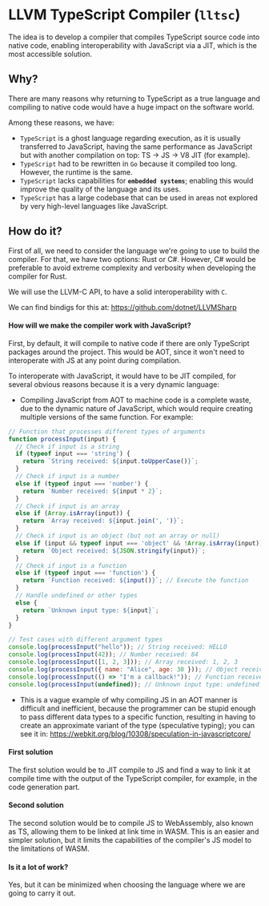 # LLVM TypeScript Compiler (``lltsc``)

The idea is to develop a compiler that compiles TypeScript source code into native code, enabling interoperability with JavaScript via a JIT, which is the most accessible solution.

## Why?

There are many reasons why returning to TypeScript as a true language and compiling to native code would have a huge impact on the software world.

Among these reasons, we have:

- ``TypeScript`` is a ghost language regarding execution, as it is usually transferred to JavaScript, having the same performance as JavaScript but with another compilation on top: TS -> JS -> V8 JIT (for example).
- ``TypeScript`` had to be rewritten in ``Go`` because it compiled too long. However, the runtime is the same.
- ``TypeScript`` lacks capabilities for __``embedded systems``__; enabling this would improve the quality of the language and its uses.
- ``TypeScript`` has a large codebase that can be used in areas not explored by very high-level languages ​​like JavaScript.

## How do it?

First of all, we need to consider the language we're going to use to build the compiler. For that, we have two options: Rust or C#. However, C# would be preferable to avoid extreme complexity and verbosity when developing the compiler for Rust.

We will use the LLVM-C API, to have a solid interoperability with ``C``.

We can find bindigs for this at: https://github.com/dotnet/LLVMSharp

#### How will we make the compiler work with JavaScript?

First, by default, it will compile to native code if there are only TypeScript packages around the project. This would be AOT, since it won't need to interoperate with JS at any point during compilation.

To interoperate with JavaScript, it would have to be JIT compiled, for several obvious reasons because it is a very dynamic language:

- Compiling JavaScript from AOT to machine code is a complete waste, due to the dynamic nature of JavaScript, which would require creating multiple versions of the same function. For example:

```js
// Function that processes different types of arguments
function processInput(input) {
  // Check if input is a string
  if (typeof input === 'string') {
    return `String received: ${input.toUpperCase()}`;
  }
  // Check if input is a number
  else if (typeof input === 'number') {
    return `Number received: ${input * 2}`;
  }
  // Check if input is an array
  else if (Array.isArray(input)) {
    return `Array received: ${input.join(', ')}`;
  }
  // Check if input is an object (but not an array or null)
  else if (input && typeof input === 'object' && !Array.isArray(input)) {
    return `Object received: ${JSON.stringify(input)}`;
  }
  // Check if input is a function
  else if (typeof input === 'function') {
    return `Function received: ${input()}`; // Execute the function
  }
  // Handle undefined or other types
  else {
    return `Unknown input type: ${input}`;
  }
}

// Test cases with different argument types
console.log(processInput("hello")); // String received: HELLO
console.log(processInput(42)); // Number received: 84
console.log(processInput([1, 2, 3])); // Array received: 1, 2, 3
console.log(processInput({ name: "Alice", age: 30 })); // Object received: {"name":"Alice","age":30}
console.log(processInput(() => "I'm a callback!")); // Function received: I'm a callback!
console.log(processInput(undefined)); // Unknown input type: undefined
```

- This is a vague example of why compiling JS in an AOT manner is difficult and inefficient, because the programmer can be stupid enough to pass different data types to a specific function, resulting in having to create an approximate variant of the type (speculative typing); you can see it in: https://webkit.org/blog/10308/speculation-in-javascriptcore/

#### First solution

The first solution would be to JIT compile to JS and find a way to link it at compile time with the output of the TypeScript compiler, for example, in the code generation part.

#### Second solution

The second solution would be to compile JS to WebAssembly, also known as TS, allowing them to be linked at link time in WASM. This is an easier and simpler solution, but it limits the capabilities of the compiler's JS model to the limitations of WASM.

#### Is it a lot of work?

Yes, but it can be minimized when choosing the language where we are going to carry it out.
